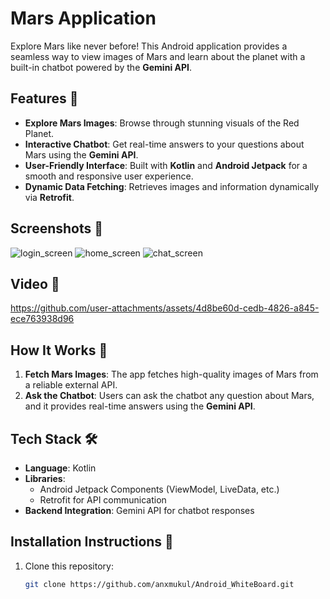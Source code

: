 # Mars Application

Explore Mars like never before! This Android application provides a seamless way to view images of Mars and learn about the planet with a built-in chatbot powered by the **Gemini API**.

## Features 🌟
- **Explore Mars Images**: Browse through stunning visuals of the Red Planet.
- **Interactive Chatbot**: Get real-time answers to your questions about Mars using the **Gemini API**.
- **User-Friendly Interface**: Built with **Kotlin** and **Android Jetpack** for a smooth and responsive user experience.
- **Dynamic Data Fetching**: Retrieves images and information dynamically via **Retrofit**.

## Screenshots 📸
![login_screen](https://github.com/user-attachments/assets/daca1af0-5d1b-483d-a1ed-ae3deb66843b)
![home_screen](https://github.com/user-attachments/assets/f7bb5c68-2b2c-45bc-a021-e665dba02476)
![chat_screen](https://github.com/user-attachments/assets/b43541be-b1a0-413e-872b-c958076298d1)



## Video 📸


https://github.com/user-attachments/assets/4d8be60d-cedb-4826-a845-ece763938d96




## How It Works 🔧
1. **Fetch Mars Images**: The app fetches high-quality images of Mars from a reliable external API.
2. **Ask the Chatbot**: Users can ask the chatbot any question about Mars, and it provides real-time answers using the **Gemini API**.

## Tech Stack 🛠️
- **Language**: Kotlin
- **Libraries**:
    - Android Jetpack Components (ViewModel, LiveData, etc.)
    - Retrofit for API communication
- **Backend Integration**: Gemini API for chatbot responses

## Installation Instructions 📲
1. Clone this repository:
   ```bash  
   git clone https://github.com/anxmukul/Android_WhiteBoard.git  
